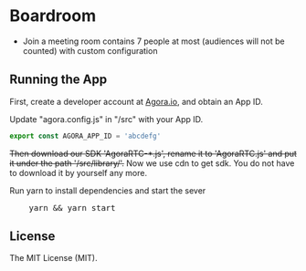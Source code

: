 # Boardroom

- Join a meeting room contains 7 people at most (audiences will not be counted) with custom configuration


## Running the App
First, create a developer account at [Agora.io](https://dashboard.agora.io/signin/), and obtain an App ID.

Update "agora.config.js" in "/src" with your App ID.

``` javascript
export const AGORA_APP_ID = 'abcdefg'
```

<del>Then download our SDK 'AgoraRTC-*.js', rename it to 'AgoraRTC.js' and put it under the path '/src/library/'.</del>
Now we use cdn to get sdk. You do not have to download it by yourself any more. 

Run yarn to install dependencies and start the sever
<pre>
    yarn && yarn start
</pre>

## License
The MIT License (MIT).
